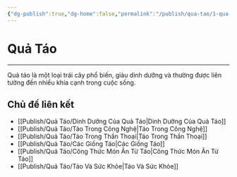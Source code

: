```yaml
---
{"dg-publish":true,"dg-home":false,"permalink":"/publish/qua-tao/1-qua-tao/","dgPassFrontmatter":true,"noteIcon":"","updated":"2025-01-12T15:21:10.680+07:00"}
---
```


# Quả Táo
---

Quả táo là một loại trái cây phổ biến, giàu dinh dưỡng và thường được liên tưởng đến nhiều khía cạnh trong cuộc sống.

## Chủ đề liên kết
- [[Publish/Quả Táo/Dinh Dưỡng Của Quả Táo\|Dinh Dưỡng Của Quả Táo]]
- [[Publish/Quả Táo/Táo Trong Công Nghệ\|Táo Trong Công Nghệ]]
- [[Publish/Quả Táo/Táo Trong Thần Thoại\|Táo Trong Thần Thoại]]
- [[Publish/Quả Táo/Các Giống Táo\|Các Giống Táo]]
- [[Publish/Quả Táo/Công Thức Món Ăn Từ Táo\|Công Thức Món Ăn Từ Táo]]
- [[Publish/Quả Táo/Táo Và Sức Khỏe\|Táo Và Sức Khỏe]]

